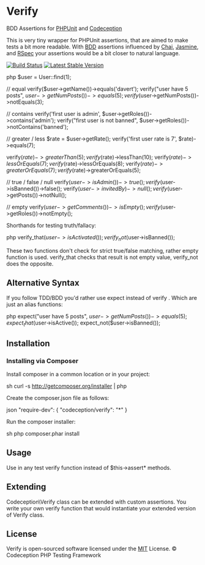 Verify
======

BDD Assertions for [PHPUnit][1] and [Codeception][2]

This is very tiny wrapper for PHPUnit assertions, that are aimed to make tests a bit more readable.
With [BDD][3] assertions influenced by [Chai][4], [Jasmine][5], and [RSpec][6] your assertions would be a bit closer to natural language.

[![Build Status](https://travis-ci.org/Codeception/Verify.png?branch=master)](https://travis-ci.org/Codeception/Verify) [![Latest Stable Version](https://poser.pugx.org/codeception/verify/v/stable.png)](https://packagist.org/packages/codeception/verify)

   php
$user = User::find(1);

// equal
verify($user->getName())->equals('davert');
verify("user have 5 posts", $user->getNumPosts())->equals(5);
verify($user->getNumPosts())->notEquals(3);

// contains
verify('first user is admin', $user->getRoles())->contains('admin');
verify("first user is not banned", $user->getRoles())->notContains('banned');

// greater / less
$rate = $user->getRate();
verify('first user rate is 7', $rate)->equals(7);

verify($rate)->greaterThan(5);
verify($rate)->lessThan(10);
verify($rate)->lessOrEquals(7);
verify($rate)->lessOrEquals(8);
verify($rate)->greaterOrEquals(7);
verify($rate)->greaterOrEquals(5);

// true / false / null
verify($user->isAdmin())->true();
verify($user->isBanned())->false();
verify($user->invitedBy)->null();
verify($user->getPosts())->notNull();

// empty
verify($user->getComments())->isEmpty();
verify($user->getRoles())->notEmpty();
   

Shorthands for testing truth/fallacy:

   php
verify_that($user->isActivated());
verify_not($user->isBanned());
   

These two functions don't check for strict true/false matching, rather  empty  function is used.
 verify_that  checks that result is not empty value,  verify_not  does the opposite.

## Alternative Syntax

If you follow TDD/BDD you'd rather use  expect  instead of  verify . Which are just an alias functions:

   php
expect("user have 5 posts", $user->getNumPosts())->equals(5);
expect_that($user->isActive());
expect_not($user->isBanned());
   

## Installation

### Installing via Composer

Install composer in a common location or in your project:

   sh
curl -s http://getcomposer.org/installer | php
   

Create the  composer.json  file as follows:

   json
"require-dev": {
    "codeception/verify": "*"
}
   

Run the composer installer:

   sh
php composer.phar install
   

## Usage

Use in any test  verify  function instead of  $this->assert*  methods.

## Extending

 Codeception\Verify  class can be extended with custom assertions. You write your own  verify  function that would instantiate your extended version of Verify class.

## License

Verify is open-sourced software licensed under the [MIT][7] License. © Codeception PHP Testing Framework

[1]: https://phpunit.de/
[2]: http://codeception.com/
[3]: https://en.wikipedia.org/wiki/Behavior-driven_development
[4]: http://chaijs.com/
[5]: http://jasmine.github.io/
[6]: http://rspec.info/
[7]: https://github.com/Codeception/Verify/blob/master/LICENSE
